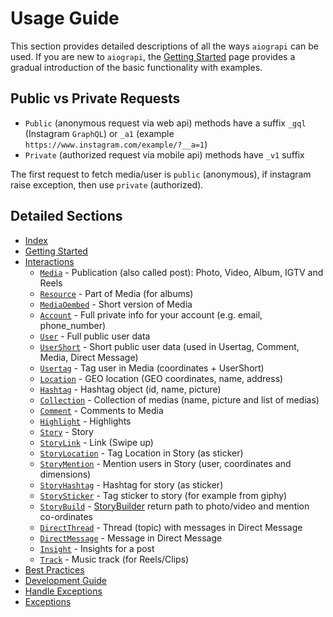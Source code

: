 # Usage Guide

This section provides detailed descriptions of all the ways `aiograpi` can be used. If you are new to `aiograpi`, the
[Getting Started](../getting-started.md) page provides a gradual introduction of the basic functionality with examples.

## Public vs Private Requests

* `Public` (anonymous request via web api) methods have a suffix `_gql` (Instagram `GraphQL`) or `_a1` (example `https://www.instagram.com/example/?__a=1`)
* `Private` (authorized request via mobile api) methods have `_v1` suffix

The first request to fetch media/user is `public` (anonymous), if instagram raise exception, then use `private` (authorized).

## Detailed Sections

* [Index](../index.md)
* [Getting Started](../getting-started.md)
* [Interactions](interactions.md)
  * [`Media`](media.md) - Publication (also called post): Photo, Video, Album, IGTV and Reels
  * [`Resource`](media.md) - Part of Media (for albums)
  * [`MediaOembed`](media.md) - Short version of Media
  * [`Account`](account.md) - Full private info for your account (e.g. email, phone_number)
  * [`User`](user.md) - Full public user data
  * [`UserShort`](user.md) - Short public user data (used in Usertag, Comment, Media, Direct Message)
  * [`Usertag`](user.md) - Tag user in Media (coordinates + UserShort)
  * [`Location`](location.md) - GEO location (GEO coordinates, name, address)
  * [`Hashtag`](hashtag.md) - Hashtag object (id, name, picture)
  * [`Collection`](collection.md) - Collection of medias (name, picture and list of medias)
  * [`Comment`](comment.md) - Comments to Media
  * [`Highlight`](highlight.md) - Highlights
  * [`Story`](story.md) - Story
  * [`StoryLink`](story.md) - Link (Swipe up)
  * [`StoryLocation`](story.md) - Tag Location in Story (as sticker)
  * [`StoryMention`](story.md) - Mention users in Story (user, coordinates and dimensions)
  * [`StoryHashtag`](story.md) - Hashtag for story (as sticker)
  * [`StorySticker`](story.md) - Tag sticker to story (for example from giphy)
  * [`StoryBuild`](story.md) - [StoryBuilder](https://github.com/subzeroid/aiograpi/blob/master/aiograpi/story.py) return path to photo/video and mention co-ordinates
  * [`DirectThread`](direct.md) - Thread (topic) with messages in Direct Message
  * [`DirectMessage`](direct.md) - Message in Direct Message
  * [`Insight`](insight.md) - Insights for a post
  * [`Track`](track.md) - Music track (for Reels/Clips)
* [Best Practices](best-practices.md)
* [Development Guide](../development-guide.md)
* [Handle Exceptions](handle_exception.md)
* [Exceptions](../exceptions.md)

